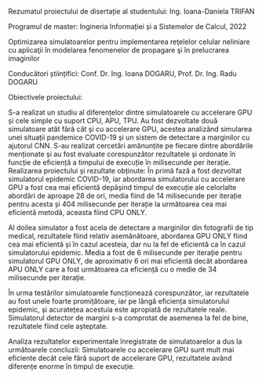 Rezumatul proiectului de disertație al studentului: Ing. Ioana-Daniela TRIFAN

Programul de master: Ingineria Informației și a Sistemelor de Calcul, 2022

Optimizarea simulatoarelor pentru implementarea reţelelor celular neliniare cu aplicaţii în modelarea fenomenelor de propagare şi în prelucrarea imaginilor 

Conducători științifici: Conf. Dr. Ing. Ioana DOGARU, Prof. Dr. Ing. Radu DOGARU

Obiectivele proiectului:  

S-a realizat un studiu al diferențelor dintre simulatoarele cu accelerare GPU și cele simple cu suport CPU, APU, TPU. Au fost dezvoltate două simulatoare atât fără cât și cu accelerare GPU, acestea analizând simularea unei situații pandemice COVID-19 și un sistem de detectare a marginilor cu ajutorul CNN. S-au realizat cercetări amănunțite pe fiecare dintre abordările menționate și au fost evaluate corespunzător rezultatele și ordonate în funcție de eficiență a timpului de execuție în milisecunde per iterație.
Realizarea proiectului și rezultate obținute: În primă fază a fost dezvoltat simulatorul epidemic COVID-19, iar abordarea simulatorului cu accelerare GPU a fost cea mai eficientă depășind timpul de execuție ale celorlalte abordări de aproape 28 de ori, media fiind de 14 milisecunde per iterație pentru acesta și 404 milisecunde per iterație la următoarea cea mai eficientă metodă, aceasta fiind CPU ONLY.
    
Al doilea simulator a fost acela de detectare a marginilor din fotografii de tip medical, rezultatele fiind relativ asemănătoare, abordarea GPU ONLY fiind cea mai eficientă și în cazul acesteia, dar nu la fel de eficientă ca în cazul simulatorului epidemic. Media a fost de 6 milisecunde per iterație pentru simulatorul GPU ONLY, de aproximativ 6 ori mai eficientă decât abordarea APU ONLY care a fost următoarea ca eficiență cu o medie de 34 milisecunde per iterație.
   
În urma testărilor simulatoarele funcționează corespunzător, iar rezultatele au fost unele foarte promițătoare, iar pe lângă eficiența simulatorului epidemic, și acuratețea acestuia este apropiată de rezultatele reale.
Simulatorul detector de margini s-a comprotat de asemenea la fel de bine, rezultatele fiind cele așteptate.

        
Analiza rezultatelor experimentale înregistrate de simulatoarelor a dus la următoarele concluzii: 
	Simulatoarele cu accelerare GPU sunt mult mai eficiente decât cele fără suport de accelerare GPU, rezultatele având diferențe enorme în timpul de execuție.
	
